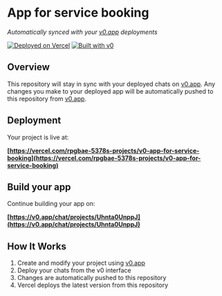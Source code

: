 # App for service booking

*Automatically synced with your [v0.app](https://v0.app) deployments*

[![Deployed on Vercel](https://img.shields.io/badge/Deployed%20on-Vercel-black?style=for-the-badge&logo=vercel)](https://vercel.com/rpgbae-5378s-projects/v0-app-for-service-booking)
[![Built with v0](https://img.shields.io/badge/Built%20with-v0.app-black?style=for-the-badge)](https://v0.app/chat/projects/Uhnta0UnppJ)

## Overview

This repository will stay in sync with your deployed chats on [v0.app](https://v0.app).
Any changes you make to your deployed app will be automatically pushed to this repository from [v0.app](https://v0.app).

## Deployment

Your project is live at:

**[https://vercel.com/rpgbae-5378s-projects/v0-app-for-service-booking](https://vercel.com/rpgbae-5378s-projects/v0-app-for-service-booking)**

## Build your app

Continue building your app on:

**[https://v0.app/chat/projects/Uhnta0UnppJ](https://v0.app/chat/projects/Uhnta0UnppJ)**

## How It Works

1. Create and modify your project using [v0.app](https://v0.app)
2. Deploy your chats from the v0 interface
3. Changes are automatically pushed to this repository
4. Vercel deploys the latest version from this repository